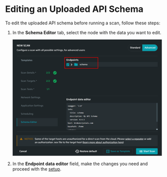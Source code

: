 # Editing an Uploaded API Schema
To edit the uploaded API schema before running a scan, follow these steps:
1. In the **Schema Editor** tab, select the node with the data you want to edit.

    ![select-endpoint](../media/select-endpoint.png ':size=60%')

2. In the **Endpoint data editor** field, make the changes you need and proceed with the [setup](guide/np-web-ui/scanning/creating-new-scan.md).